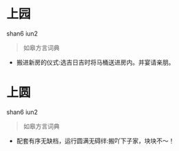 # 上园
shan6 iun2
> 如皋方言词典
- 搬进新房的仪式:选吉日吉时将马桶送进房内。并宴请亲朋。

# 上圆
shan6 iun2
> 如皋方言词典
- 配套有序无缺档，运行圆满无碍绊:搬吖下子家，块块不～！
